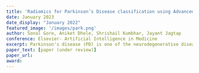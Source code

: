 ```yaml
---
title: 'Radiomics for Parkinson’s Disease classification using Advanced Texture-based Biomarkers'
date: January 2023
date_display: "January 2022"
featured_image: '/images/park.png'
author: Sonal Gore, Aniket Dhole, Shrishail Kumbhar, Jayant Jagtap
conference: Elsevier- Artificial Intelligence in Medicine
excerpt: Parkinson's disease (PD) is one of the neurodegenerative diseases whose complete cure is not found to date. Therapies and medications are supportive methods to deal with symptoms. There is always a requirement of medical domain expertise to diagnose PD manually. Since manual diagnosis leads to a time-consuming process, an automatic technique has always been useful in such complex tasks. Magnetic resonance imaging (MRI) based computer-aided diagnosis helps medical experts to diagnose PD more precisely and fast. Texture-based radiomic analysis is carried out on 3D MRI scans of T1 weighted and resting-state modalities.Classification accuracies were obtained from 61.11% to 83.33% and area under the curve-receiver operating characteristics (AUC-ROC) values range from 0.43 to 0.86 using four variants of LBP.
paper_text: [paper (under review)]
paper_url: 
award: 
---
```

